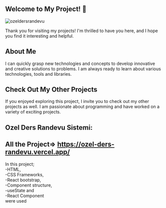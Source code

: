 ## Welcome to My Project!  👋
![ozeldersrandevu](https://github.com/Tolga-Ozd/Tolga-Ozd/assets/44951399/dcd63f26-1fc0-4fda-a979-9b907e7ab702)

Thank you for visiting my projects! I'm thrilled to have you here, and I hope you find it interesting and helpful.

## About Me
I can quickly grasp new technologies and concepts to develop innovative and creative solutions to problems. I am always ready to learn about various technologies, tools and libraries.

## Check Out My Other Projects 
If you enjoyed exploring this project, I invite you to check out my other projects as well. I am passionate about programming and have worked on a variety of exciting projects.

##	Ozel Ders Randevu Sistemi: 
## All the Project=> https://ozel-ders-randevu.vercel.app/
In this project;<br>
-HTML, <br>
-CSS Frameworks, <br>
-React bootstrap,  <br>
-Component structure, <br>
-useState and <br>
-React Component <br> were used
